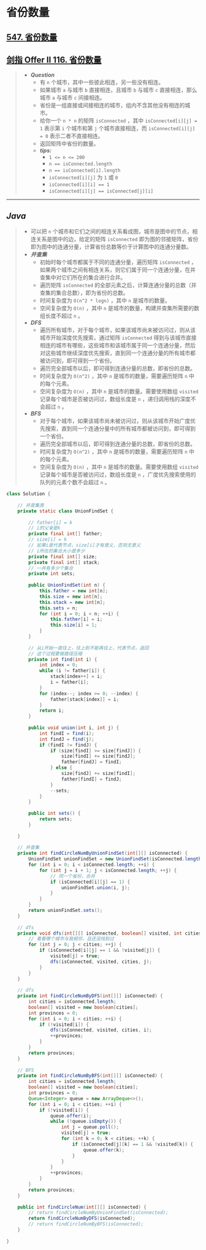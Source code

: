 # 省份数量

## [547. 省份数量](https://leetcode.cn/problems/number-of-provinces/)

## [剑指 Offer II 116. 省份数量](https://leetcode.cn/problems/bLyHh0/)

> - ***Question***
>   - 有 `n` 个城市，其中一些彼此相连，另一些没有相连。
>   - 如果城市 `a` 与城市 `b` 直接相连，且城市 `b` 与城市 `c` 直接相连，那么城市 `a` 与城市 `c` 间接相连。
>   - 省份是一组直接或间接相连的城市，组内不含其他没有相连的城市。
>   - 给你一个 `n * n` 的矩阵 `isConnected` ，其中 `isConnected[i][j] = 1` 表示第 `i` 个城市和第 `j` 个城市直接相连，而 `isConnected[i][j] = 0` 表示二者不直接相连。
>   - 返回矩阵中省份的数量。
>   - ***tips:***
>     - `1 <= n <= 200`
>     - `n == isConnected.length`
>     - `n == isConnected[i].length`
>     - `isConnected[i][j]` 为 `1` 或 `0`
>     - `isConnected[i][i] == 1`
>     - `isConnected[i][j] == isConnected[j][i]`

---

## *Java*

> - 可以把 `n` 个城市和它们之间的相连关系看成图，城市是图中的节点，相连关系是图中的边，给定的矩阵 `isConnected` 即为图的邻接矩阵，省份即为图中的连通分量，计算省份总数等价于计算图中的连通分量数。
> - ***并查集***
>   - 初始时每个城市都属于不同的连通分量，遍历矩阵 `isConnected` ，如果两个城市之间有相连关系，则它们属于同一个连通分量，在并查集中对它们所在的集合进行合并。
>   - 遍历矩阵 `isConnected` 的全部元素之后，计算连通分量的总数（并查集的集合总数），即为省份的总数。
>   - 时间复杂度为 `O(n^2 * logn)` ，其中 `n` 是城市的数量。
>   - 空间复杂度为 `O(n)` ，其中 `n` 是城市的数量，构建并查集所需要的数组长度不超过 `n` 。
> - ***DFS***
>   - 遍历所有城市，对于每个城市，如果该城市尚未被访问过，则从该城市开始深度优先搜索，通过矩阵 `isConnected` 得到与该城市直接相连的城市有哪些，这些城市和该城市属于同一个连通分量，然后对这些城市继续深度优先搜索，直到同一个连通分量的所有城市都被访问到，即可得到一个省份。
>   - 遍历完全部城市以后，即可得到连通分量的总数，即省份的总数。
>   - 时间复杂度为 `O(n^2)` ，其中 `n` 是城市的数量，需要遍历矩阵 `n` 中的每个元素。
>   - 空间复杂度为 `O(n)` ，其中 `n` 是城市的数量。需要使用数组 `visited` 记录每个城市是否被访问过，数组长度是 `n` ，递归调用栈的深度不会超过 `n` 。
> - ***BFS***
>   - 对于每个城市，如果该城市尚未被访问过，则从该城市开始广度优先搜索，直到同一个连通分量中的所有城市都被访问到，即可得到一个省份。
>   - 遍历完全部城市以后，即可得到连通分量的总数，即省份的总数。
>   - 时间复杂度为 `O(n^2)` ，其中 `n` 是城市的数量，需要遍历矩阵 `n` 中的每个元素。
>   - 空间复杂度为 `O(n)` ，其中 `n` 是城市的数量。需要使用数组 `visited` 记录每个城市是否被访问过，数组长度是 `n` ，广度优先搜索使用的队列的元素个数不会超过 `n` 。

```java
class Solution {
    
    // 并查集类
    private static class UnionFindSet {
        
        // father[i] = k
        // i的父亲是k
        private final int[] father;
        // size[i] = k
        // 如果i是代表节点，size[i]才有意义，否则无意义
        // i所在的集合大小是多少
        private final int[] size;
        private final int[] stack;
        // 一共有多少个集合
        private int sets;
        
        public UnionFindSet(int n) {
            this.father = new int[n];
            this.size = new int[n];
            this.stack = new int[n];
            this.sets = n;
            for (int i = 0; i < n; ++i) {
                this.father[i] = i;
                this.size[i] = 1;
            }
        }
        
        // 从i开始一直往上，往上到不能再往上，代表节点，返回
        // 这个过程要做路径压缩
        private int find(int i) {
            int index = 0;
            while (i != father[i]) {
                stack[index++] = i;
                i = father[i];
            }
            for (index--; index >= 0; --index) {
                father[stack[index]] = i;
            }
            return i;
        }
        
        public void union(int i, int j) {
            int findI = find(i);
            int findJ = find(j);
            if (findI != findJ) {
                if (size[findI] >= size[findJ]) {
                    size[findI] += size[findJ];
                    father[findJ] = findI;
                } else {
                    size[findJ] += size[findI];
                    father[findI] = findJ;
                }
                --sets;
            }
        }
        
        public int sets() {
            return sets;
        }
        
    }
    
    // 并查集
    private int findCircleNumByUnionFindSet(int[][] isConnected) {
        UnionFindSet unionFindSet = new UnionFindSet(isConnected.length);
        for (int i = 0; i < isConnected.length; ++i) {
            for (int j = i + 1; j < isConnected.length; ++j) {
                // 同一个省份，合并
                if (isConnected[i][j] == 1) {
                    unionFindSet.union(i, j);
                }
            }
        }
        return unionFindSet.sets();
    }
    
    // dfs
    private void dfs(int[][] isConnected, boolean[] visited, int cities, int i) {
        // 看看哪个城市与我相邻，且还没找到过
        for (int j = 0; j < cities; ++j) {
            if (isConnected[i][j] == 1 && !visited[j]) {
                visited[j] = true;
                dfs(isConnected, visited, cities, j);
            }
        }
    }
    
    // dfs
    private int findCircleNumByDFS(int[][] isConnected) {
        int cities = isConnected.length;
        boolean[] visited = new boolean[cities];
        int provinces = 0;
        for (int i = 0; i < cities; ++i) {
            if (!visited[i]) {
                dfs(isConnected, visited, cities, i);
                ++provinces;
            }
        }
        return provinces;
    }
    
    // BFS
    private int findCircleNumByBFS(int[][] isConnected) {
        int cities = isConnected.length;
        boolean[] visited = new boolean[cities];
        int provinces = 0;
        Queue<Integer> queue = new ArrayDeque<>();
        for (int i = 0; i < cities; ++i) {
            if (!visited[i]) {
                queue.offer(i);
                while (!queue.isEmpty()) {
                    int j = queue.poll();
                    visited[j] = true;
                    for (int k = 0; k < cities; ++k) {
                        if (isConnected[j][k] == 1 && !visited[k]) {
                            queue.offer(k);
                        }
                    }
                }
                ++provinces;
            }
        }
        return provinces;
    }
    
    public int findCircleNum(int[][] isConnected) {
        // return findCircleNumByUnionFindSet(isConnected);
        return findCircleNumByDFS(isConnected);
        // return findCircleNumByBFS(isConnected);
    }
    
}
```

